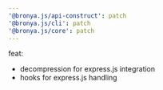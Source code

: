```yaml
---
'@bronya.js/api-construct': patch
'@bronya.js/cli': patch
'@bronya.js/core': patch
---
```


feat:

- decompression for express.js integration
- hooks for express.js handling
